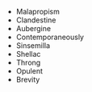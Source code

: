 - Malapropism  
- Clandestine  
- Aubergine  
- Contemporaneously  
- Sinsemilla  
- Shellac  
- Throng  
- Opulent
- Brevity